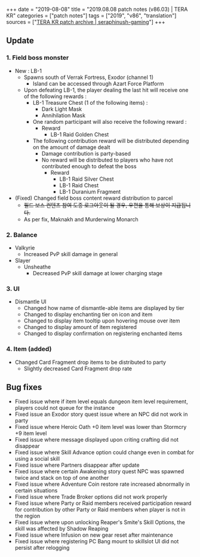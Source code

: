 +++
date = "2019-08-08"
title = "2019.08.08 patch notes (v86.03) | TERA KR"
categories = ["patch notes"]
tags = ["2019", "v86", "translation"]
sources = ["[TERA KR patch archive | seraphinush-gaming](/ko/patch/2019/v86-03)"]
+++

## Update

### **1.** Field boss monster
- New : LB-1
  - Spawns south of Verrak Fortress, Exodor (channel 1)
    - Island can be accessed through Azart Force Platform
  - Upon defeating LB-1, the player dealing the last hit will receive one of the following rewards :
    - LB-1 Treasure Chest (1 of the following items) :
      - Dark Light Mask
      - Annihilation Mask
    - One random participant will also receive the following reward :
      - Reward
        - LB-1 Raid Golden Chest
    - The following contribution reward will be distributed depending on the amount of damage dealt
      - Damage contribution is party-based
      - No reward will be distributed to players who have not contributed enough to defeat the boss
        - Reward
          - LB-1 Raid Silver Chest
          - LB-1 Raid Chest
          - LB-1 Duranium Fragment
- (Fixed) Changed field boss content reward distribution to parcel
  - ~~필드 보스 컨텐츠 참여 도중 로그아웃이 될 경우, 우편을 통해 보상이 지급됩니다.~~
  - As per fix, Maknakh and Murderwing Monarch

### **2.** Balance
- Valkyrie
  - Increased PvP skill damage in general
- Slayer
  - Unsheathe
    - Decreased PvP skill damage at lower charging stage

### **3.** UI
- Dismantle UI
  - Changed how name of dismantle-able items are displayed by tier
  - Changed to display enchanting tier on icon and item
  - Changed to display item tooltip upon hovering mouse over item
  - Changed to display amount of item registered
  - Changed to display confirmation on registering enchanted items

### **4.** Item (added)
- Changed Card Fragment drop items to be distributed to party
  - Slightly decreased Card Fragment drop rate

## Bug fixes

- Fixed issue where if item level equals dungeon item level requirement, players could not queue for the instance
- Fixed issue an Exodor story quest issue where an NPC did not work in party
- Fixed issue where Heroic Oath +0 item level was lower than Stormcry +9 item level
- Fixed issue where message displayed upon criting crafting did not disappear
- Fixed issue where Skill Advance option could change even in combat for using a social skill
- Fixed issue where Partners disappear after update
- Fixed issue where certain Awakening story quest NPC was spawned twice and stack on top of one another
- Fixed issue where Adventure Coin restore rate increased abnormally in certain situations
- Fixed issue where Trade Broker options did not work properly
- Fixed issue where Party or Raid members received participation reward for contribution by other Party or Raid members when player is not in the region
- Fixed issue where upon unlocking Reaper's Smite's Skill Options, the skill was affected by Shadow Reaping
- Fixed issue where Infusion on new gear reset after maintenance
- Fixed issue where registering PC Bang mount to skillslot UI did not persist after relogging
